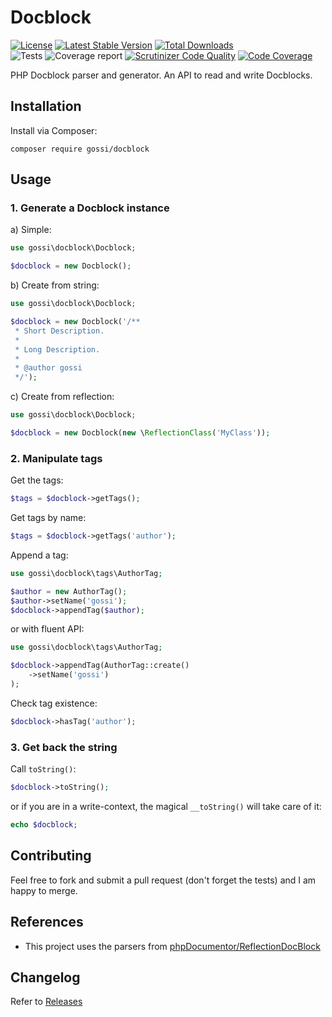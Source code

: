 # Docblock

[![License](https://img.shields.io/github/license/gossi/docblock.svg?style=flat-square)](https://packagist.org/packages/gossi/docblock)
[![Latest Stable Version](https://img.shields.io/packagist/v/gossi/docblock.svg?style=flat-square)](https://packagist.org/packages/gossi/docblock)
[![Total Downloads](https://img.shields.io/packagist/dt/gossi/docblock.svg?style=flat-square&colorB=007ec6)](https://packagist.org/packages/gossi/docblock)<br>
![Tests](https://github.com/gossi/docblock/workflows/Docblock%20Test%20Suite/badge.svg)
![Coverage report](https://github.com/phootwork/phootwork/workflows/Coverage/badge.svg)
[![Scrutinizer Code Quality](https://img.shields.io/scrutinizer/g/gossi/docblock.svg?style=flat-square)](https://scrutinizer-ci.com/g/gossi/docblock)
[![Code Coverage](https://img.shields.io/scrutinizer/coverage/g/gossi/docblock.svg?style=flat-square)](https://scrutinizer-ci.com/g/gossi/docblock)

PHP Docblock parser and generator. An API to read and write Docblocks.

## Installation

Install via Composer:

```
composer require gossi/docblock
```

## Usage

### 1. Generate a Docblock instance

a) Simple:

```php
use gossi\docblock\Docblock;

$docblock = new Docblock();
```

b) Create from string:

```php
use gossi\docblock\Docblock;

$docblock = new Docblock('/**
 * Short Description.
 *
 * Long Description.
 *
 * @author gossi
 */');
```

c) Create from reflection:

```php
use gossi\docblock\Docblock;

$docblock = new Docblock(new \ReflectionClass('MyClass'));
```

### 2. Manipulate tags

Get the tags:

```php
$tags = $docblock->getTags();
```

Get tags by name:

```php
$tags = $docblock->getTags('author');
```

Append a tag:

```php
use gossi\docblock\tags\AuthorTag;

$author = new AuthorTag();
$author->setName('gossi');
$docblock->appendTag($author);
```

or with fluent API:

```php
use gossi\docblock\tags\AuthorTag;

$docblock->appendTag(AuthorTag::create()
	->setName('gossi')
);
```

Check tag existence:

```php
$docblock->hasTag('author');
```

### 3. Get back the string

Call `toString()`:

```php
$docblock->toString();
```

or if you are in a write-context, the magical `__toString()` will take care of it:

```php
echo $docblock;
```

## Contributing

Feel free to fork and submit a pull request (don't forget the tests) and I am happy to merge.

## References

- This project uses the parsers from [phpDocumentor/ReflectionDocBlock](https://github.com/phpDocumentor/ReflectionDocBlock)

## Changelog

Refer to [Releases](https://github.com/gossi/docblock/releases)